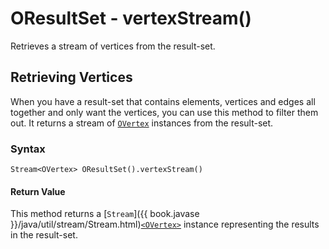 
# OResultSet - vertexStream()

Retrieves a stream of vertices from the result-set.

## Retrieving Vertices

When you have a result-set that contains elements, vertices and edges all together and only want the vertices, you can use this method to filter them out.  It returns a stream of [`OVertex`](../OVertex.md) instances from the result-set.

### Syntax

```
Stream<OVertex> OResultSet().vertexStream()
```

#### Return Value

This method returns a [`Stream`]({{ book.javase }}/java/util/stream/Stream.html)[`<OVertex>`](../OVertex.md) instance representing the results in the result-set.

